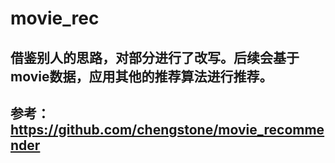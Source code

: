 # movie_rec

## 借鉴别人的思路，对部分进行了改写。后续会基于movie数据，应用其他的推荐算法进行推荐。

## 参考： https://github.com/chengstone/movie_recommender